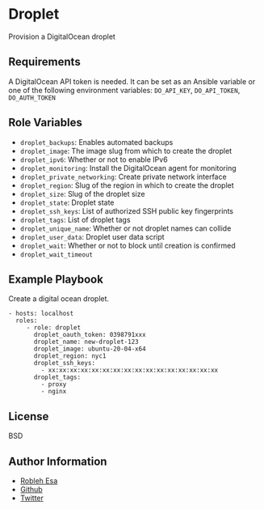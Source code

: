 Droplet
=========

Provision a DigitalOcean droplet

Requirements
------------

A DigitalOcean API token is needed. It can be set as an Ansible variable or one of the following environment variables: `DO_API_KEY`, `DO_API_TOKEN`, `DO_AUTH_TOKEN`

Role Variables
--------------

- `droplet_backups`: Enables automated backups
- `droplet_image`: The image slug from which to create the droplet
- `droplet_ipv6`: Whether or not to enable IPv6
- `droplet_monitoring`: Install the DigitalOcean agent for monitoring
- `droplet_private_networking`: Create private network interface
- `droplet_region`: Slug of the region in which to create the droplet
- `droplet_size`: Slug of the droplet size
- `droplet_state`: Droplet state
- `droplet_ssh_keys`: List of authorized SSH public key fingerprints
- `droplet_tags`: List of droplet tags
- `droplet_unique_name`: Whether or not droplet names can collide
- `droplet_user_data`: Droplet user data script
- `droplet_wait`: Whether or not to block until creation is confirmed
- `droplet_wait_timeout` 


Example Playbook
----------------

Create a digital ocean droplet.

    - hosts: localhost
      roles:
         - role: droplet
           droplet_oauth_token: 0398791xxx
           droplet_name: new-droplet-123
           droplet_image: ubuntu-20-04-x64
           droplet_region: nyc1
           droplet_ssh_keys:
             - xx:xx:xx:xx:xx:xx:xx:xx:xx:xx:xx:xx:xx:xx:xx:xx
           droplet_tags:
             - proxy
             - nginx

License
-------

BSD

Author Information
------------------

- [Robleh Esa](https://roblehesa.com)
- [Github](https://github.com/Robleh)
- [Twitter](https://twitter.com/roblehesa)
